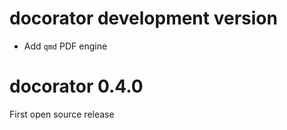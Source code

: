 # docorator development version

* Add `qmd` PDF engine

# docorator 0.4.0

First open source release
